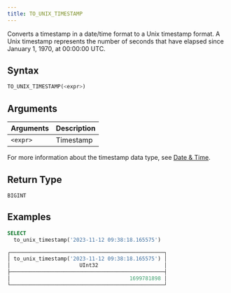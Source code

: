 ```yaml
---
title: TO_UNIX_TIMESTAMP
---
```


Converts a timestamp in a date/time format to a Unix timestamp format. A Unix timestamp represents the number of seconds that have elapsed since January 1, 1970, at 00:00:00 UTC.

## Syntax

```sql
TO_UNIX_TIMESTAMP(<expr>)
```

## Arguments

| Arguments   | Description         |
| ----------- | ------------------- |
| `<expr>`    | Timestamp           |

For more information about the timestamp data type, see [Date & Time](../../00-sql-reference/10-data-types/20-data-type-time-date-types.md).

## Return Type

`BIGINT`

## Examples

```sql
SELECT
  to_unix_timestamp('2023-11-12 09:38:18.165575')

┌─────────────────────────────────────────────────┐
│ to_unix_timestamp('2023-11-12 09:38:18.165575') │
│                      UInt32                     │
├─────────────────────────────────────────────────┤
│                                      1699781898 │
└─────────────────────────────────────────────────┘
```